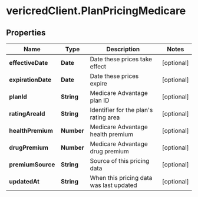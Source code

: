 # vericredClient.PlanPricingMedicare

## Properties
Name | Type | Description | Notes
------------ | ------------- | ------------- | -------------
**effectiveDate** | **Date** | Date these prices take effect | [optional] 
**expirationDate** | **Date** | Date these prices expire | [optional] 
**planId** | **String** | Medicare Advantage plan ID | [optional] 
**ratingAreaId** | **String** | Identifier for the plan&#39;s rating area | [optional] 
**healthPremium** | **Number** | Medicare Advantage health premium | [optional] 
**drugPremium** | **Number** | Medicare Advantage drug premium | [optional] 
**premiumSource** | **String** | Source of this pricing data | [optional] 
**updatedAt** | **String** | When this pricing data was last updated | [optional] 



